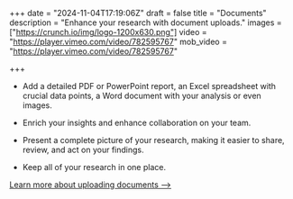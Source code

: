 +++
date = "2024-11-04T17:19:06Z"
draft = false
title = "Documents"
description = "Enhance your research with document uploads."
images = ["https://crunch.io/img/logo-1200x630.png"]
video = "https://player.vimeo.com/video/782595767"
mob_video = "https://player.vimeo.com/video/782595767"

+++

* Add a detailed PDF or PowerPoint report, an Excel spreadsheet with crucial data points, a Word document with your analysis or even images. 

* Enrich your insights and enhance collaboration on your team. 

* Present a complete picture of your research, making it easier to share, review, and act on your findings. 

* Keep all of your research in one place.

<a href="https://help.crunch.io/" class="btn-crunch-link">Learn more about uploading documents ⟶</a>
